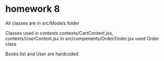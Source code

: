 # homework 8

All classes are in src/Models folder

Classes used in contexts contexts/CartContext.jsx, contexts/UserContext.jsx
In src/compenents/Order/Order.jsx used Order class

Books list and User are hardcoded
